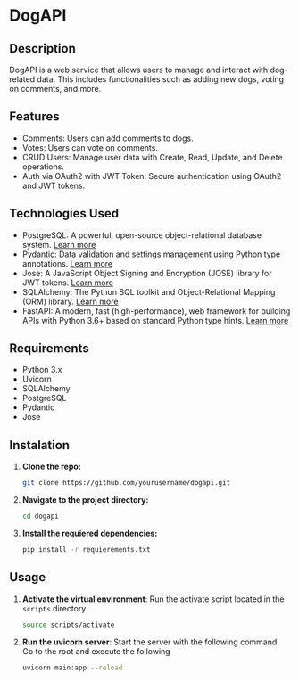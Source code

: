 # DogAPI

## Description

DogAPI is a web service that allows users to manage and interact with dog-related data. This includes functionalities such as adding new dogs, voting on comments, and more.

## Features
- Comments: Users can add comments to dogs.
- Votes: Users can vote on comments.
- CRUD Users: Manage user data with Create, Read, Update, and Delete operations.
- Auth via OAuth2 with JWT Token: Secure authentication using OAuth2 and JWT tokens.

## Technologies Used

- PostgreSQL: A powerful, open-source object-relational database system. [Learn more](https://www.postgresql.org/)
- Pydantic: Data validation and settings management using Python type annotations. [Learn more](https://pydantic-docs.helpmanual.io/)
- Jose: A JavaScript Object Signing and Encryption (JOSE) library for JWT tokens. [Learn more](https://python-jose.readthedocs.io/en/latest/)
- SQLAlchemy: The Python SQL toolkit and Object-Relational Mapping (ORM) library. [Learn more](https://www.sqlalchemy.org/)
- FastAPI: A modern, fast (high-performance), web framework for building APIs with Python 3.6+ based on standard Python type hints. [Learn more](https://fastapi.tiangolo.com/)

## Requirements

- Python 3.x
- Uvicorn
- SQLAlchemy
- PostgreSQL
- Pydantic
- Jose

## Instalation

1. **Clone the repo:**

   ```sh
   git clone https://github.com/yourusername/dogapi.git

2. **Navigate to the project directory:**

   ```sh
   cd dogapi

3. **Install the requiered dependencies:**

   ```sh
   pip install -r requierements.txt


## Usage

1. **Activate the virtual environment**:
   Run the activate script located in the `scripts` directory.

   ```sh
   source scripts/activate

2. **Run the uvicorn server**:
   Start the server with the following command. Go to the root and execute the following

   ```sh
   uvicorn main:app --reload